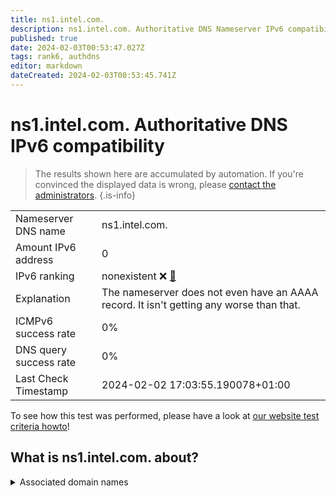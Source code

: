 ```yaml
---
title: ns1.intel.com.
description: ns1.intel.com. Authoritative DNS Nameserver IPv6 compatibility
published: true
date: 2024-02-03T00:53:47.027Z
tags: rank6, authdns
editor: markdown
dateCreated: 2024-02-03T00:53:45.741Z
---
```


# ns1.intel.com. Authoritative DNS IPv6 compatibility

> The results shown here are accumulated by automation. If you're convinced the displayed data is wrong, please [contact the administrators](/howto/chat). 
{.is-info}




|   |   |
| - | - |
| Nameserver DNS name | ns1.intel.com.
| Amount IPv6 address | 0
| IPv6 ranking | nonexistent :x: [🔗](/howto/ranking) |
| Explanation | The nameserver does not even have an AAAA record. It isn't getting any worse than that. |
| ICMPv6 success rate | 0%|
| DNS query success rate | 0% |
| Last Check Timestamp | 2024-02-02 17:03:55.190078+01:00 |

To see how this test was performed, please have a look at [our website test criteria howto](/howto/testcriteria/authdns)!


## What is ns1.intel.com. about?






<details>
<summary>Associated domain names</summary>

www.intel.com

</details>
